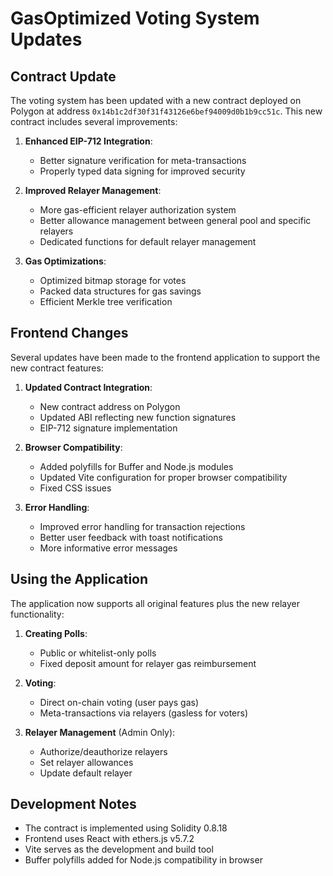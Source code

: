 # GasOptimized Voting System Updates

## Contract Update

The voting system has been updated with a new contract deployed on Polygon at address `0x14b1c2df30f31f43126e6bef94009d0b1b9cc51c`. This new contract includes several improvements:

1. **Enhanced EIP-712 Integration**: 
   - Better signature verification for meta-transactions
   - Properly typed data signing for improved security

2. **Improved Relayer Management**:
   - More gas-efficient relayer authorization system
   - Better allowance management between general pool and specific relayers
   - Dedicated functions for default relayer management

3. **Gas Optimizations**:
   - Optimized bitmap storage for votes
   - Packed data structures for gas savings
   - Efficient Merkle tree verification

## Frontend Changes

Several updates have been made to the frontend application to support the new contract features:

1. **Updated Contract Integration**:
   - New contract address on Polygon
   - Updated ABI reflecting new function signatures
   - EIP-712 signature implementation

2. **Browser Compatibility**:
   - Added polyfills for Buffer and Node.js modules
   - Updated Vite configuration for proper browser compatibility
   - Fixed CSS issues

3. **Error Handling**:
   - Improved error handling for transaction rejections
   - Better user feedback with toast notifications
   - More informative error messages

## Using the Application

The application now supports all original features plus the new relayer functionality:

1. **Creating Polls**:
   - Public or whitelist-only polls
   - Fixed deposit amount for relayer gas reimbursement

2. **Voting**:
   - Direct on-chain voting (user pays gas)
   - Meta-transactions via relayers (gasless for voters)

3. **Relayer Management** (Admin Only):
   - Authorize/deauthorize relayers
   - Set relayer allowances
   - Update default relayer

## Development Notes

- The contract is implemented using Solidity 0.8.18
- Frontend uses React with ethers.js v5.7.2
- Vite serves as the development and build tool
- Buffer polyfills added for Node.js compatibility in browser 